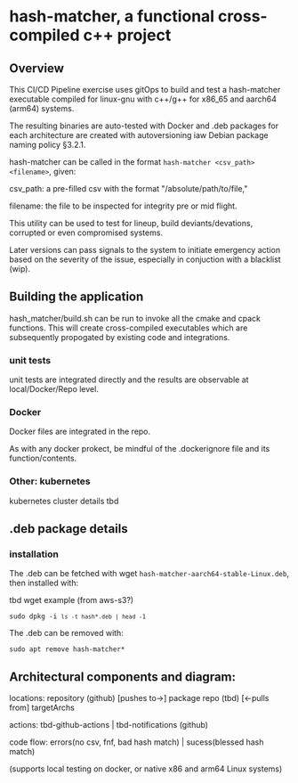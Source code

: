 # hash-matcher, a functional cross-compiled c++ project

## Overview

This CI/CD Pipeline exercise uses gitOps to build and test a hash-matcher executable compiled for linux-gnu with c++/g++ for x86_65 and aarch64 (arm64) systems.

The resulting binaries are auto-tested with Docker and .deb packages for each architecture are created with autoversioning iaw Debian package naming policy §3.2.1.

hash-matcher can be called in the format `hash-matcher <csv_path> <filename>`, given:

csv_path: a pre-filled csv with the format "/absolute/path/to/file,<Expectedsha256sum>"

filename: the file to be inspected for integrity pre or mid flight.

This utility can be used to test for lineup, build deviants/devations, corrupted or even compromised systems.

Later versions can pass signals to the system to initiate emergency action based on the severity of the issue, especially in conjuction with a blacklist (wip).

## Building the application

hash_matcher/build.sh can be run to invoke all the cmake and cpack functions.  This will create cross-compiled executables which are subsequently propogated by existing code and integrations.

### unit tests

unit tests are integrated directly and the results are observable at local/Docker/Repo level.

### Docker 

Docker files are integrated in the repo.

As with any docker prokect, be mindful of the .dockerignore file and its function/contents.

### Other: kubernetes

kubernetes cluster details tbd

## .deb package details

### installation

The .deb can be fetched with wget `hash-matcher-aarch64-stable-Linux.deb`, then installed with:

tbd wget example (from aws-s3?)

<code>sudo dpkg -i `ls -t hash*.deb | head -1`</code>

The .deb can be removed with:

<code>sudo apt remove hash-matcher*</code>

## Architectural components and diagram:

locations: repository (github) [pushes to->] package repo (tbd) [<-pulls from] targetArchs

actions: tbd-github-actions | tbd-notifications (github) 

code flow: errors(no csv, fnf, bad hash match) | sucess(blessed hash match)

(supports local testing on docker, or native x86 and arm64 Linux systems)

